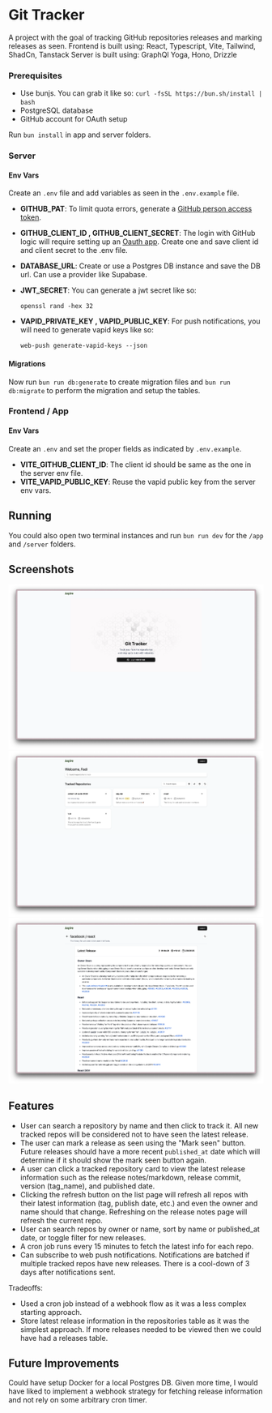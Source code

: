 # Git Tracker

A project with the goal of tracking GitHub repositories releases and marking releases as seen.
Frontend is built using: React, Typescript, Vite, Tailwind, ShadCn, Tanstack
Server is built using: GraphQl Yoga, Hono, Drizzle

### Prerequisites

- Use bunjs. You can grab it like so: `curl -fsSL https://bun.sh/install | bash`
- PostgreSQL database
- GitHub account for OAuth setup

Run `bun install` in app and server folders.

### Server

#### Env Vars

Create an `.env` file and add variables as seen in the `.env.example` file.

- **GITHUB_PAT**: To limit quota errors, generate a [GitHub person access token](https://docs.github.com/en/authentication/keeping-your-account-and-data-secure/managing-your-personal-access-tokens#creating-a-fine-grained-personal-access-token).

- **GITHUB_CLIENT_ID , GITHUB_CLIENT_SECRET**: The login with GitHub logic will require setting up an [Oauth app](https://docs.github.com/en/apps/oauth-apps/building-oauth-apps/creating-an-oauth-app). Create one and save client id and client secret to the .env file.

- **DATABASE_URL**: Create or use a Postgres DB instance and save the DB url. Can use a provider like Supabase.

- **JWT_SECRET**: You can generate a jwt secret like so:

  ```
  openssl rand -hex 32
  ```

- **VAPID_PRIVATE_KEY , VAPID_PUBLIC_KEY**: For push notifications, you will need to generate vapid keys like so:
  ```
  web-push generate-vapid-keys --json
  ```

#### Migrations

Now run `bun run db:generate` to create migration files and `bun run db:migrate` to perform the migration and setup the tables.

### Frontend / App

#### Env Vars

Create an `.env` and set the proper fields as indicated by `.env.example`.

- **VITE_GITHUB_CLIENT_ID**: The client id should be same as the one in the server env file.
- **VITE_VAPID_PUBLIC_KEY**: Reuse the vapid public key from the server env vars.

## Running

You could also open two terminal instances and run `bun run dev` for the `/app` and `/server` folders.

## Screenshots

![Login](./docs/screenshots/login.png)
![List](./docs/screenshots/list.png)
![Release](./docs/screenshots/release.png)

## Features

- User can search a repository by name and then click to track it. All new tracked repos will be considered not to have seen the latest release.
- The user can mark a release as seen using the "Mark seen" button. Future releases should have a more recent `published_at` date which will determine if it should show the mark seen button again.
- A user can click a tracked repository card to view the latest release information such as the release notes/markdown, release commit, version (tag_name), and published date.
- Clicking the refresh button on the list page will refresh all repos with their latest information (tag, publish date, etc.) and even the owner and name should that change. Refreshing on the release notes page will refresh the current repo.
- User can search repos by owner or name, sort by name or published_at date, or toggle filter for new releases.
- A cron job runs every 15 minutes to fetch the latest info for each repo.
- Can subscribe to web push notifications. Notifications are batched if multiple tracked repos have new releases. There is a cool-down of 3 days after notifications sent.

Tradeoffs:

- Used a cron job instead of a webhook flow as it was a less complex starting approach.
- Store latest release information in the repositories table as it was the simplest approach. If more releases needed to be viewed then we could have had a releases table.

## Future Improvements

Could have setup Docker for a local Postgres DB. Given more time, I would have liked to implement a webhook strategy for fetching release information and not rely on some arbitrary cron timer.
